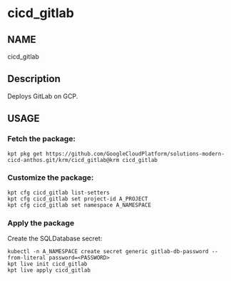 # cicd_gitlab

## NAME

cicd_gitlab

## Description

Deploys GitLab on GCP.

## USAGE

### Fetch the package:

```
kpt pkg get https://github.com/GoogleCloudPlatform/solutions-modern-cicd-anthos.git/krm/cicd_gitlab@krm cicd_gitlab
```

### Customize the package:

```
kpt cfg cicd_gitlab list-setters
kpt cfg cicd_gitlab set project-id A_PROJECT
kpt cfg cicd_gitlab set namespace A_NAMESPACE
```

### Apply the package

Create the SQLDatabase secret:

```
kubectl -n A_NAMESPACE create secret generic gitlab-db-password --from-literal password=<PASSWORD>
kpt live init cicd_gitlab
kpt live apply cicd_gitlab
```
